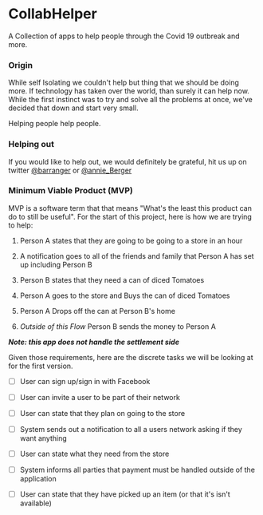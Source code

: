 # CollabHelper
A Collection of apps to help people through the Covid 19 outbreak and more.  

### Origin

While self Isolating we couldn't help but thing that we should be doing more.  If technology has taken over the world, than surely it can help now.  While the first instinct was to try and solve all the problems at once, we've decided that down and start very small.  

Helping people help people.

### Helping out

If you would like to help out, we would definitely be grateful, hit us up on twitter [@barranger](https://twitter.com/barranger) or [@annie_Berger](https://twitter.com/annie_Berger) 

### Minimum Viable Product (MVP)

MVP is a software term that that means "What's the least this product can do to still be useful". For the start of this project, here is how we are trying to help:

1) Person A states that they are going to be going to a store in an hour

2) A notification goes to all of the friends and family that Person A has set up including Person B

3) Person B states that they need a can of diced Tomatoes

4) Person A goes to the store and Buys the can of diced Tomatoes

5) Person A Drops off the can at Person B's home

6) *Outside of this Flow* Person B sends the money to Person A

**_Note: this app does not handle the settlement side_**

 

Given those requirements, here are the discrete tasks we will be looking at for the first version.

- [ ] User can sign up/sign in with Facebook
- [ ] User can invite a user to be part of their network
- [ ] User can state that they plan on going to the store
- [ ] System sends out a notification to all a users network asking if they want anything
- [ ] User can state what they need from the store
- [ ] System informs all parties that payment must be handled outside of the application
- [ ] User can state that they have picked up an item (or that it's isn't available)

